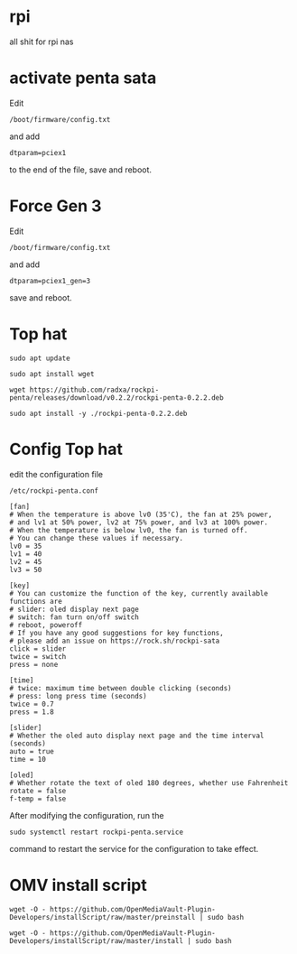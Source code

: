 # rpi
all shit for rpi nas

# activate penta sata
Edit 

``` 
/boot/firmware/config.txt
``` 
and add

 ```
 dtparam=pciex1
```
to the end of the file, save and reboot.


# Force Gen 3
Edit 
``` 
/boot/firmware/config.txt
```
and add 
```
dtparam=pciex1_gen=3
```
save and reboot.

# Top hat

```
sudo apt update
```
```
sudo apt install wget
```
```
wget https://github.com/radxa/rockpi-penta/releases/download/v0.2.2/rockpi-penta-0.2.2.deb
```
```
sudo apt install -y ./rockpi-penta-0.2.2.deb
```
# Config Top hat

edit the configuration file 
```
/etc/rockpi-penta.conf
```

```
[fan]
# When the temperature is above lv0 (35'C), the fan at 25% power,
# and lv1 at 50% power, lv2 at 75% power, and lv3 at 100% power.
# When the temperature is below lv0, the fan is turned off.
# You can change these values if necessary.
lv0 = 35
lv1 = 40
lv2 = 45
lv3 = 50

[key]
# You can customize the function of the key, currently available functions are
# slider: oled display next page
# switch: fan turn on/off switch
# reboot, poweroff
# If you have any good suggestions for key functions,
# please add an issue on https://rock.sh/rockpi-sata
click = slider
twice = switch
press = none

[time]
# twice: maximum time between double clicking (seconds)
# press: long press time (seconds)
twice = 0.7
press = 1.8

[slider]
# Whether the oled auto display next page and the time interval (seconds)
auto = true
time = 10

[oled]
# Whether rotate the text of oled 180 degrees, whether use Fahrenheit
rotate = false
f-temp = false
```
After modifying the configuration, run the 
``` 
sudo systemctl restart rockpi-penta.service
```
command to restart the service for the configuration to take effect.


# OMV install script

```
wget -O - https://github.com/OpenMediaVault-Plugin-Developers/installScript/raw/master/preinstall | sudo bash
```
```
wget -O - https://github.com/OpenMediaVault-Plugin-Developers/installScript/raw/master/install | sudo bash

```

#
#
#
#
